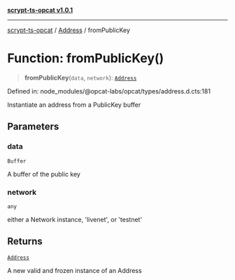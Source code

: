 [**scrypt-ts-opcat v1.0.1**](../../../README.md)

***

[scrypt-ts-opcat](../../../README.md) / [Address](../README.md) / fromPublicKey

# Function: fromPublicKey()

> **fromPublicKey**(`data`, `network`): [`Address`](../../../classes/Address.md)

Defined in: node\_modules/@opcat-labs/opcat/types/address.d.cts:181

Instantiate an address from a PublicKey buffer

## Parameters

### data

`Buffer`

A buffer of the public key

### network

`any`

either a Network instance, 'livenet', or 'testnet'

## Returns

[`Address`](../../../classes/Address.md)

A new valid and frozen instance of an Address

